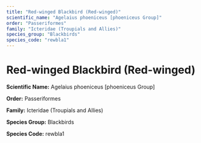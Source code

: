 ```yaml
---
title: "Red-winged Blackbird (Red-winged)"
scientific_name: "Agelaius phoeniceus [phoeniceus Group]"
order: "Passeriformes"
family: "Icteridae (Troupials and Allies)"
species_group: "Blackbirds"
species_code: "rewbla1"
---
```


# Red-winged Blackbird (Red-winged)

**Scientific Name:** Agelaius phoeniceus [phoeniceus Group]

**Order:** Passeriformes

**Family:** Icteridae (Troupials and Allies)

**Species Group:** Blackbirds

**Species Code:** rewbla1
